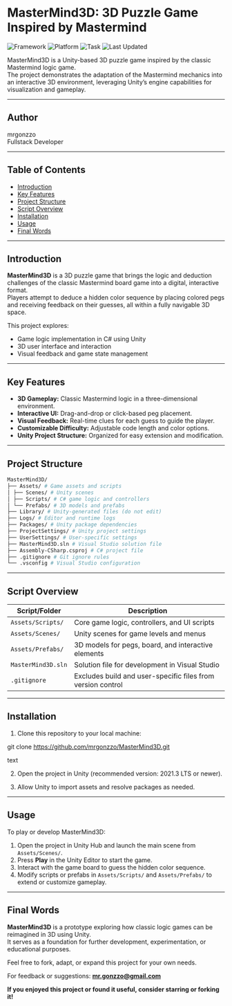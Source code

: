 # MasterMind3D: 3D Puzzle Game Inspired by Mastermind

![Framework](https://img.shields.io/badge/Framework-Unity%202021.3%20or%20newer-blue)
![Platform](https://img.shields.io/badge/Platform-PC%20%7C%20Mac%20%7C%20WebGL-green)
![Task](https://img.shields.io/badge/Task-3D_Mastermind-orange)
![Last Updated](https://img.shields.io/badge/Last%20Updated-June%202025-blue)

MasterMind3D is a Unity-based 3D puzzle game inspired by the classic Mastermind logic game.  
The project demonstrates the adaptation of the Mastermind mechanics into an interactive 3D environment, leveraging Unity’s engine capabilities for visualization and gameplay.

---

## Author

mrgonzzo  
Fullstack Developer

---

## Table of Contents

- [Introduction](#introduction)
- [Key Features](#key-features)
- [Project Structure](#project-structure)
- [Script Overview](#script-overview)
- [Installation](#installation)
- [Usage](#usage)
- [Final Words](#final-words)

---

## Introduction

**MasterMind3D** is a 3D puzzle game that brings the logic and deduction challenges of the classic Mastermind board game into a digital, interactive format.  
Players attempt to deduce a hidden color sequence by placing colored pegs and receiving feedback on their guesses, all within a fully navigable 3D space.

This project explores:

- Game logic implementation in C# using Unity
- 3D user interface and interaction
- Visual feedback and game state management

---

## Key Features

- **3D Gameplay:** Classic Mastermind logic in a three-dimensional environment.
- **Interactive UI:** Drag-and-drop or click-based peg placement.
- **Visual Feedback:** Real-time clues for each guess to guide the player.
- **Customizable Difficulty:** Adjustable code length and color options.
- **Unity Project Structure:** Organized for easy extension and modification.

---

## Project Structure
```bash
MasterMind3D/
├── Assets/ # Game assets and scripts
│ ├── Scenes/ # Unity scenes
│ ├── Scripts/ # C# game logic and controllers
│ └── Prefabs/ # 3D models and prefabs
├── Library/ # Unity-generated files (do not edit)
├── Logs/ # Editor and runtime logs
├── Packages/ # Unity package dependencies
├── ProjectSettings/ # Unity project settings
├── UserSettings/ # User-specific settings
├── MasterMind3D.sln # Visual Studio solution file
├── Assembly-CSharp.csproj # C# project file
├── .gitignore # Git ignore rules
└── .vsconfig # Visual Studio configuration
```

---

## Script Overview

| Script/Folder                 | Description                                                  |
|-------------------------------|--------------------------------------------------------------|
| `Assets/Scripts/`             | Core game logic, controllers, and UI scripts                 |
| `Assets/Scenes/`              | Unity scenes for game levels and menus                       |
| `Assets/Prefabs/`             | 3D models for pegs, board, and interactive elements          |
| `MasterMind3D.sln`            | Solution file for development in Visual Studio               |
| `.gitignore`                  | Excludes build and user-specific files from version control  |

---

## Installation

1. Clone this repository to your local machine:

git clone https://github.com/mrgonzzo/MasterMind3D.git

text

2. Open the project in Unity (recommended version: 2021.3 LTS or newer).

3. Allow Unity to import assets and resolve packages as needed.

---

## Usage

To play or develop MasterMind3D:

1. Open the project in Unity Hub and launch the main scene from `Assets/Scenes/`.
2. Press **Play** in the Unity Editor to start the game.
3. Interact with the game board to guess the hidden color sequence.
4. Modify scripts or prefabs in `Assets/Scripts/` and `Assets/Prefabs/` to extend or customize gameplay.

---

## Final Words

**MasterMind3D** is a prototype exploring how classic logic games can be reimagined in 3D using Unity.  
It serves as a foundation for further development, experimentation, or educational purposes.

Feel free to fork, adapt, or expand this project for your own needs.

For feedback or suggestions: **mr.gonzzo@gmail.com**

**If you enjoyed this project or found it useful, consider starring or forking it!**
